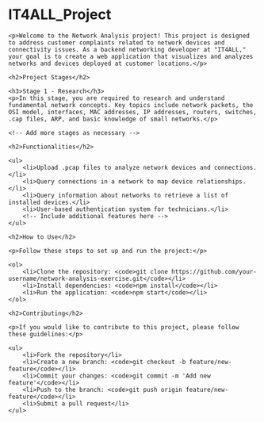 # IT4ALL_Project

    <p>Welcome to the Network Analysis project! This project is designed to address customer complaints related to network devices and connectivity issues. As a backend networking developer at "IT4ALL," your goal is to create a web application that visualizes and analyzes networks and devices deployed at customer locations.</p>

    <h2>Project Stages</h2>

    <h3>Stage 1 - Research</h3>
    <p>In this stage, you are required to research and understand fundamental network concepts. Key topics include network packets, the OSI model, interfaces, MAC addresses, IP addresses, routers, switches, .cap files, ARP, and basic knowledge of small networks.</p>

    <!-- Add more stages as necessary -->

    <h2>Functionalities</h2>

    <ul>
        <li>Upload .pcap files to analyze network devices and connections.</li>
        <li>Query connections in a network to map device relationships.</li>
        <li>Query information about networks to retrieve a list of installed devices.</li>
        <li>User-based authentication system for technicians.</li>
        <!-- Include additional features here -->
    </ul>

    <h2>How to Use</h2>

    <p>Follow these steps to set up and run the project:</p>

    <ol>
        <li>Clone the repository: <code>git clone https://github.com/your-username/network-analysis-exercise.git</code></li>
        <li>Install dependencies: <code>npm install</code></li>
        <li>Run the application: <code>npm start</code></li>
    </ol>

    <h2>Contributing</h2>

    <p>If you would like to contribute to this project, please follow these guidelines:</p>

    <ul>
        <li>Fork the repository</li>
        <li>Create a new branch: <code>git checkout -b feature/new-feature</code></li>
        <li>Commit your changes: <code>git commit -m 'Add new feature'</code></li>
        <li>Push to the branch: <code>git push origin feature/new-feature</code></li>
        <li>Submit a pull request</li>
    </ul>

</body>

</html>

